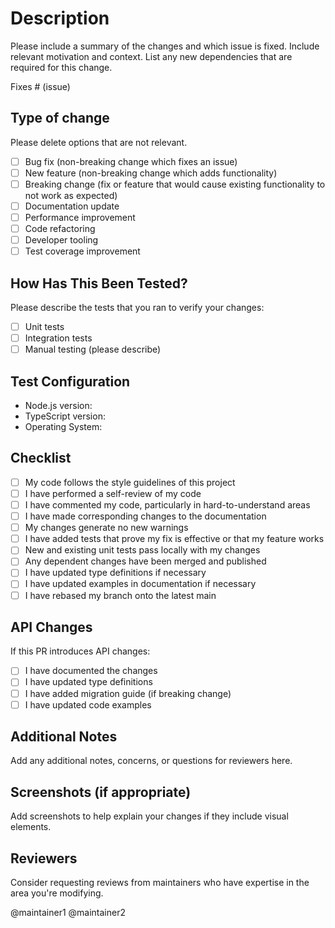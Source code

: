 # Description

Please include a summary of the changes and which issue is fixed. Include relevant motivation and context. List any new dependencies that are required for this change.

Fixes # (issue)

## Type of change

Please delete options that are not relevant.

- [ ] Bug fix (non-breaking change which fixes an issue)
- [ ] New feature (non-breaking change which adds functionality)
- [ ] Breaking change (fix or feature that would cause existing functionality to not work as expected)
- [ ] Documentation update
- [ ] Performance improvement
- [ ] Code refactoring
- [ ] Developer tooling
- [ ] Test coverage improvement

## How Has This Been Tested?

Please describe the tests that you ran to verify your changes:

- [ ] Unit tests
- [ ] Integration tests
- [ ] Manual testing (please describe)

## Test Configuration

- Node.js version:
- TypeScript version:
- Operating System:

## Checklist

- [ ] My code follows the style guidelines of this project
- [ ] I have performed a self-review of my code
- [ ] I have commented my code, particularly in hard-to-understand areas
- [ ] I have made corresponding changes to the documentation
- [ ] My changes generate no new warnings
- [ ] I have added tests that prove my fix is effective or that my feature works
- [ ] New and existing unit tests pass locally with my changes
- [ ] Any dependent changes have been merged and published
- [ ] I have updated type definitions if necessary
- [ ] I have updated examples in documentation if necessary
- [ ] I have rebased my branch onto the latest main

## API Changes

If this PR introduces API changes:

- [ ] I have documented the changes
- [ ] I have updated type definitions
- [ ] I have added migration guide (if breaking change)
- [ ] I have updated code examples

## Additional Notes

Add any additional notes, concerns, or questions for reviewers here.

## Screenshots (if appropriate)

Add screenshots to help explain your changes if they include visual elements.

## Reviewers

Consider requesting reviews from maintainers who have expertise in the area you're modifying.

@maintainer1
@maintainer2
